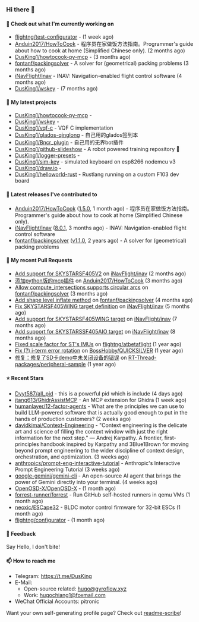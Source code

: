 ### Hi there 👋

#### 👷 Check out what I'm currently working on

- [flightng/test-configurator](https://github.com/flightng/test-configurator) -  (1 week ago)
- [Anduin2017/HowToCook](https://github.com/Anduin2017/HowToCook) - 程序员在家做饭方法指南。Programmer&#39;s guide about how to cook at home (Simplified Chinese only). (2 months ago)
- [DusKing1/howtocook-py-mcp](https://github.com/DusKing1/howtocook-py-mcp) -  (3 months ago)
- [fontanf/packingsolver](https://github.com/fontanf/packingsolver) - A solver for (geometrical) packing problems (3 months ago)
- [iNavFlight/inav](https://github.com/iNavFlight/inav) - INAV: Navigation-enabled flight control software (4 months ago)
- [DusKing1/wskey](https://github.com/DusKing1/wskey) -  (7 months ago)

#### 🌱 My latest projects

- [DusKing1/howtocook-py-mcp](https://github.com/DusKing1/howtocook-py-mcp) - 
- [DusKing1/wskey](https://github.com/DusKing1/wskey) - 
- [DusKing1/vqf-c](https://github.com/DusKing1/vqf-c) - VQF C implementation
- [DusKing1/glados-qinglong](https://github.com/DusKing1/glados-qinglong) - 自己用的glados签到本
- [DusKing1/Bncr_plugin](https://github.com/DusKing1/Bncr_plugin) - 自己用的无界bot插件
- [DusKing1/github-slideshow](https://github.com/DusKing1/github-slideshow) - A robot powered training repository :robot:
- [DusKing1/logger-presets](https://github.com/DusKing1/logger-presets) - 
- [DusKing1/sim-key](https://github.com/DusKing1/sim-key) - simulated keyboard on esp8266 nodemcu v3
- [DusKing1/draw.io](https://github.com/DusKing1/draw.io) - 
- [DusKing1/helloworld-rust](https://github.com/DusKing1/helloworld-rust) - Rustlang running on a custom F103 dev board

#### 🔭 Latest releases I've contributed to

- [Anduin2017/HowToCook](https://github.com/Anduin2017/HowToCook) ([1.5.0](https://github.com/Anduin2017/HowToCook/releases/tag/1.5.0), 1 month ago) - 程序员在家做饭方法指南。Programmer&#39;s guide about how to cook at home (Simplified Chinese only).
- [iNavFlight/inav](https://github.com/iNavFlight/inav) ([8.0.1](https://github.com/iNavFlight/inav/releases/tag/8.0.1), 3 months ago) - INAV: Navigation-enabled flight control software
- [fontanf/packingsolver](https://github.com/fontanf/packingsolver) ([v1.1.0](https://github.com/fontanf/packingsolver/releases/tag/v1.1.0), 2 years ago) - A solver for (geometrical) packing problems

#### 🔨 My recent Pull Requests

- [Add support for SKYSTARSF405V2](https://github.com/iNavFlight/inav/pull/10884) on [iNavFlight/inav](https://github.com/iNavFlight/inav) (2 months ago)
- [添加python版的mcp插件](https://github.com/Anduin2017/HowToCook/pull/1566) on [Anduin2017/HowToCook](https://github.com/Anduin2017/HowToCook) (3 months ago)
- [Allow compute_intersections supports circular arcs](https://github.com/fontanf/packingsolver/pull/185) on [fontanf/packingsolver](https://github.com/fontanf/packingsolver) (3 months ago)
- [Add shape level inflate method](https://github.com/fontanf/packingsolver/pull/169) on [fontanf/packingsolver](https://github.com/fontanf/packingsolver) (4 months ago)
- [Fix SKYSTARSF405WING target definition](https://github.com/iNavFlight/inav/pull/10718) on [iNavFlight/inav](https://github.com/iNavFlight/inav) (5 months ago)
- [Add support for SKYSTARSF405WING target](https://github.com/iNavFlight/inav/pull/10561) on [iNavFlight/inav](https://github.com/iNavFlight/inav) (7 months ago)
- [Add support for SKYSTARSSF405AIO target](https://github.com/iNavFlight/inav/pull/10469) on [iNavFlight/inav](https://github.com/iNavFlight/inav) (8 months ago)
- [Fixed scale factor for ST&#39;s IMUs](https://github.com/flightng/atbetaflight/pull/63) on [flightng/atbetaflight](https://github.com/flightng/atbetaflight) (1 year ago)
- [Fix (?) i-term error rotation](https://github.com/BossHobby/QUICKSILVER/pull/115) on [BossHobby/QUICKSILVER](https://github.com/BossHobby/QUICKSILVER) (1 year ago)
- [修复：修复了SD卡demo中未关闭设备的错误](https://github.com/RT-Thread-packages/peripheral-sample/pull/32) on [RT-Thread-packages/peripheral-sample](https://github.com/RT-Thread-packages/peripheral-sample) (1 year ago)

#### ⭐ Recent Stars

- [Dyyt587/all_pid](https://github.com/Dyyt587/all_pid) - this is a powerful pid which is include  (4 days ago)
- [jtang613/GhidrAssistMCP](https://github.com/jtang613/GhidrAssistMCP) - An MCP extension for Ghidra (1 week ago)
- [humanlayer/12-factor-agents](https://github.com/humanlayer/12-factor-agents) - What are the principles we can use to build LLM-powered software that is actually good enough to put in the hands of production customers? (2 weeks ago)
- [davidkimai/Context-Engineering](https://github.com/davidkimai/Context-Engineering) - &#34;Context engineering is the delicate art and science of filling the context window with just the right information for the next step.&#34; — Andrej Karpathy. A frontier, first-principles handbook inspired by Karpathy and 3Blue1Brown for moving beyond prompt engineering to the wider discipline of context design, orchestration, and optimization. (3 weeks ago)
- [anthropics/prompt-eng-interactive-tutorial](https://github.com/anthropics/prompt-eng-interactive-tutorial) - Anthropic&#39;s Interactive Prompt Engineering Tutorial (3 weeks ago)
- [google-gemini/gemini-cli](https://github.com/google-gemini/gemini-cli) - An open-source AI agent that brings the power of Gemini directly into your terminal. (4 weeks ago)
- [OpenOSD-X/OpenOSD-X](https://github.com/OpenOSD-X/OpenOSD-X) -  (1 month ago)
- [forrest-runner/forrest](https://github.com/forrest-runner/forrest) - Run GitHub self-hosted runners in qemu VMs (1 month ago)
- [neoxic/ESCape32](https://github.com/neoxic/ESCape32) - BLDC motor control firmware for 32-bit ESCs (1 month ago)
- [flightng/configurator](https://github.com/flightng/configurator) -  (1 month ago)

#### 💬 Feedback

Say Hello, I don't bite!

#### 📫 How to reach me

- Telegram: https://t.me/DusKing
- E-Mail:
  - Open-source related: hugo@gyroflow.xyz
  - Work: hugochiang1@foxmail.com
- WeChat Official Accounts: pitronic

Want your own self-generating profile page? Check out [readme-scribe](https://github.com/muesli/readme-scribe)!
